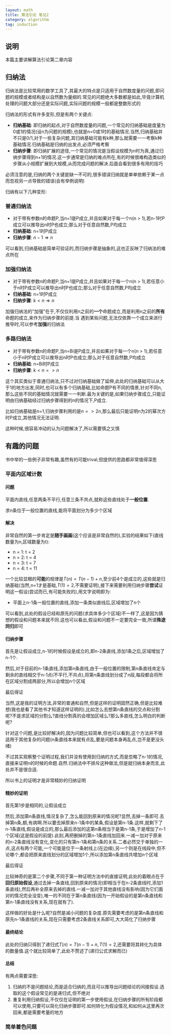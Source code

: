 ```yaml
---
layout: math
title: 算法引论 笔记2
category: algorithm
tag: induction
---
```


## 说明

本篇主要讲解算法引论第二章内容

## 归纳法

归纳法是比较常用的数学工具了,其最大的特点是只适用于自然数度量的问题,即问题的规模或者结构是以自然数为量纲的.常见的问题绝大多数都是如此,毕竟计算机处理的问题大部分还是实际问题,实际问题的规模一般都是整数形式的

归纳法的形式有许多变形,但是有两个关键点:

* **归纳基础**: 即归纳的起点,对于自然数度量的问题,一个常见的归纳基础是度量为0或1的情况(设n为问题的规模),也就是n=0或1时的基础情况.当然,归纳基础并不只是0/1,对于一些复杂问题,其归纳基础可能有k种,那么就需要一一考察k种基础情况.归纳基础是归纳的出发点,必须严格考察
* **归纳步骤**: 即归纳扩展的途径,一个常见的情况是当假设规模为n时为真,通过归纳步骤得到n+1的情况.这一步通常是归纳的难点所在,有的时候很难构造类似的步骤从小规模扩展到大规模,从而完成问题的解决.后面会看到很多有用的技巧

必须注意的是,归纳的两个关键是缺一不可的,很多错误归纳就是单单依赖于某一点而忽视另一点导致的错误(会有举例说明)

归纳有以下几种变形:

### 普通归纳法

* 对于带有参数n的命题P,当n=1是P成立,并且如果对于每一个n(n > 1),若n-1时P成立可以推导出n时P也成立;那么对于任意自然数,P均成立
* **归纳基础**: n=1时P成立
* **归纳步骤**: $n - 1 \Rightarrow n$

可以看到,归纳基础是简单可验证的,而归纳步骤是抽象的,这也正反映了归纳法的难点所在

### 加强归纳法

* 对于带有参数n的命题P,当n=1是P成立,并且如果对于每一个n(n > 1),若任意小于n时P成立可以推导出n时P也成立;那么对于任意自然数,P均成立
* **归纳基础**: n=1时P成立
* **归纳步骤**: $k < n \Rightarrow n$

加强归纳法的"加强"在于,不仅仅利用n之前的**一个**命题成立,而是利用n之前的**所有**命题的成立,来作为归纳步骤的前提.当 遇到某些问题,无法仅依靠一个成立来进行推导时,可以参考**加强**的归纳法

### 多路归纳法

* 对于带有参数n的命题P,当n=Bi是P成立,并且如果对于每一个n(n > 1),若任意小于n时P成立可以推导出n时P也成立;那么对于任意自然数,P均成立
* **归纳基础**: n=Bi时P成立
* **归纳步骤**: $k < n => n$

这个其实类似于普通归纳法,只不过对归纳基础做了延伸,此处的归纳基础可以从大于1的地方出发,同时,也可以有多个归纳基础,比如命题P有不同的情景,针对不同n,那么这些不同的基础情况就需要一一判断.最为关键的是,如果归纳步骤成立,只能证明由归纳基础经过归纳步骤得到的n的情况下,P成立.

比如归纳基础是n=1,归纳步骤利用的是$n => 2 n$,那么最后只能证明n为2的幂次方时P成立,其他情况无法证明.

这种时候,很容易冲动的认为问题解决了,所以需要慎之又慎

##  有趣的问题

书中举的一些例子非常有趣,虽然有的可能trival,但提供的思路都非常值得深思

### 平面内区域计数

#### 问题

平面内直线,任意两条不平行,任意三条不共点,就称这些直线处于**一般位置**.

求n条位于一般位置的直线,能将平面划分为多少个区域

#### 解决

非常自然的第一步肯定是**随手画画**(这个应该是非常自然的),实验的结果如下(直线数量为n,区域数量为t):

* n = 1: t = 2
* n = 2: t = 4
* n = 3: t = 7
* n = 4: t = 11

一个比较显眼的**可能**的规律是$T(n) = T(n - 1) + n$,至少前4个是成立的,这些就是归纳基础(当然,n=1才是基础,$T(1) = 2$,不需要证明),接下来需要利用归纳步骤**尝试**证明这一假设(尝试而已,有可能失败的),用文字说明即为:

* 平面上n-1条一般位置的直线,添加一条类似直线后,区域增加了n个

可以看到,此处的假设已经和原先的问题(求具体多少个区域)不一样了,这是因为猜想的假设和问题本来就不同.这也可以看出,假设和问题不一定要完全一致,所谓**殊途同归**即可

#### 归纳步骤

首先是让假设成立,n-1的时候假设是成立的,即n-2条直线,添加1条之后,区域增加了n-1个.

然后,对于目前的n-1条直线,添加第n条直线,由于一般位置的限制,第n条直线肯定与剩余的直线相交于n-1点(不平行,不共点),将第n条直线划分成了n段,每段都会将所在区域分割成两部分,所以会增加n个区域

最后得证

当然,这是我的证明方法,非常的普通和自然,但是这样的证明固然正确,但是比较难想(我也是看了其他书才知道这样证明的),比如怎么去想第n条直线的交点和分割呢?不是求区域的分割么?直线分割真的会增加区域么?那么多直线,怎么明白的判断呢?

针对这个问题,是比较好解决的,因为问题比较简单,但也可以看到,这个方法并不很适用于其他复杂的问题(n条直线本来就有点乱,要是问题本身再乱点,岂不是更没头绪)

不过其实观察整个证明过程,我们并没有使用到归纳的方式,而是忽略了n-1的情况,直接来证明n的时候的命题.自然.归纳法中不排斥这种做法,但是就归纳本身而言,此处并不是很合适.

所以书上的证明才是非常精妙的归纳证明

#### 精妙的证明

首先第1步是相同的,让假设成立

然后,添加第n条直线,情况复杂了,怎么能回到原来的情况呢?显然,去掉一条即可.去掉第n条,额,有病啊.所以要去掉原来n-1条中的某条,假设是第n-1条.这样,就剩下了n-1条直线,假设是成立的,那么最后添加的这第n条相当于是第n-1条,于是增加了n-1个区域(这是假设的前提).此刻,再把删掉的第n-1条直线加回来.一减一加对于原来的n-2条直线没有变化,变化的只有第n-1条和第n条的关系.二者必然交于单独的一点,这点有两个可能,一个可能是位于一条射线上(在边缘),另一个则是在线段中,但不论哪个,都会把原来直线划分的区域增加1个,所以添加第n条直线共增加n个区域

最后得证

比较神奇的是第二个步骤,不同于第一种证明方法中的直接证明,此处的着眼点在于**回归原始假设**,通过去掉一条直线,回到原来的情况(即相当于在n-2条直线时,添加1条直线),然后再补全原来去掉的直线.一减一加对于其他直线没有影响(因为它们面对的情况完全没变),唯一的不同在于第n条直线(因为一开始假设的是第n条直线和第n-1条直线没有关系,现在就有了).

这样做的好处是什么呢?自然是减小问题的复杂度.原先需要考虑的是第n条直线和原先n-1条直线的关系,现在只需要考虑2条直线关系即可,大大简化了归纳步骤

#### 最终结论

此处的归纳只得到了递归式$T(n) = T(n - 1) + n, T(1) = 2$,还需要将其转化为具体的数量值.这个就比较简单了,此处不赘述了(递归公式求解而已)

#### 总结

有两点需要深思:

1. 归纳的不是问题结论,而是适合归纳的,而且可以推导出问题结论的间接假设.选取的这个假设常见的是递归式,但不绝对
2. 重复利用归纳假设,不仅仅在证明的第一步使用假设,在归纳步骤的所有阶段都可以使用,只要可以简化归纳步骤即可.如何转化为假设情况,和如何从这里再次回来,都是需要考量的地方

### 简单着色问题

